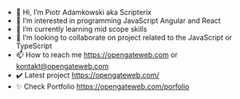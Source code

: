 - 👋 Hi, I’m Piotr Adamkowski aka Scripterix
- 👀 I’m interested in programming JavaScript Angular and React
- 🌱 I’m currently learning mid scope skills
- 💞️ I’m looking to collaborate on project related to the JavaScript or TypeScript
- 📫 How to reach me https://opengateweb.com or kontakt@opengateweb.com
- ✔️ Latest project https://opengateweb.com/
- ✨ Check Portfolio https://opengateweb.com/porfolio

<!---
Scripterix/Scripterix is a ✨ special ✨ repository because its `README.md` (this file) appears on your GitHub profile.
You can click the Preview link to take a look at your changes.
--->
